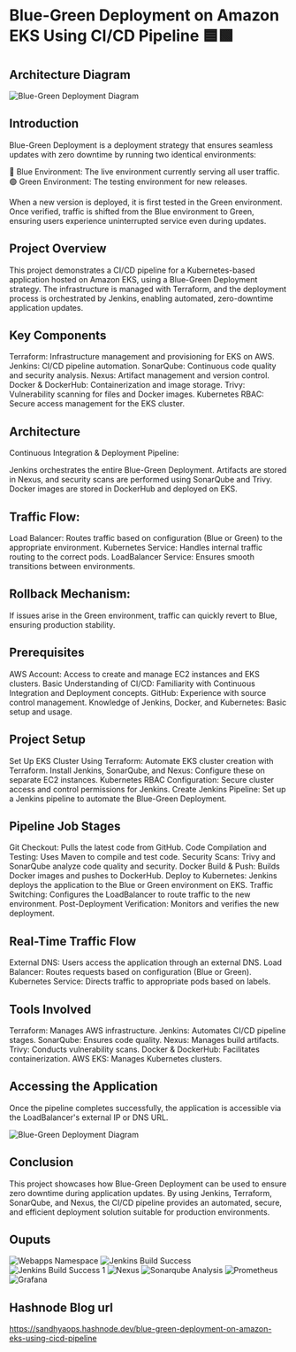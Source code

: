 # Blue-Green Deployment on Amazon EKS Using CI/CD Pipeline 🟦🟩 

## Architecture Diagram

![Blue-Green Deployment Diagram](https://github.com/Sandhyagito/Blue-Green-Deployment-Project/blob/main/ArchitecturalDiagrams/Blue-Green%20Deploy-Diagram.png)

## Introduction
Blue-Green Deployment is a deployment strategy that ensures seamless updates with zero downtime by running two identical environments:

🔵 Blue Environment: The live environment currently serving all user traffic.
🟢 Green Environment: The testing environment for new releases.

When a new version is deployed, it is first tested in the Green environment. Once verified, traffic is shifted from the Blue environment to Green, ensuring users experience uninterrupted service even during updates.

## Project Overview
This project demonstrates a CI/CD pipeline for a Kubernetes-based application hosted on Amazon EKS, using a Blue-Green Deployment strategy. The infrastructure is managed with Terraform, and the deployment process is orchestrated by Jenkins, enabling automated, zero-downtime application updates.

## Key Components

Terraform: Infrastructure management and provisioning for EKS on AWS.
Jenkins: CI/CD pipeline automation.
SonarQube: Continuous code quality and security analysis.
Nexus: Artifact management and version control.
Docker & DockerHub: Containerization and image storage.
Trivy: Vulnerability scanning for files and Docker images.
Kubernetes RBAC: Secure access management for the EKS cluster.

## Architecture
Continuous Integration & Deployment Pipeline:

Jenkins orchestrates the entire Blue-Green Deployment.
Artifacts are stored in Nexus, and security scans are performed using SonarQube and Trivy.
Docker images are stored in DockerHub and deployed on EKS.

## Traffic Flow:

Load Balancer: Routes traffic based on configuration (Blue or Green) to the appropriate environment.
Kubernetes Service: Handles internal traffic routing to the correct pods.
LoadBalancer Service: Ensures smooth transitions between environments.

## Rollback Mechanism:

If issues arise in the Green environment, traffic can quickly revert to Blue, ensuring production stability.

## Prerequisites
AWS Account: Access to create and manage EC2 instances and EKS clusters.
Basic Understanding of CI/CD: Familiarity with Continuous Integration and Deployment concepts.
GitHub: Experience with source control management.
Knowledge of Jenkins, Docker, and Kubernetes: Basic setup and usage.

## Project Setup
Set Up EKS Cluster Using Terraform: Automate EKS cluster creation with Terraform.
Install Jenkins, SonarQube, and Nexus: Configure these on separate EC2 instances.
Kubernetes RBAC Configuration: Secure cluster access and control permissions for Jenkins.
Create Jenkins Pipeline: Set up a Jenkins pipeline to automate the Blue-Green Deployment.

## Pipeline Job Stages
Git Checkout: Pulls the latest code from GitHub.
Code Compilation and Testing: Uses Maven to compile and test code.
Security Scans: Trivy and SonarQube analyze code quality and security.
Docker Build & Push: Builds Docker images and pushes to DockerHub.
Deploy to Kubernetes: Jenkins deploys the application to the Blue or Green environment on EKS.
Traffic Switching: Configures the LoadBalancer to route traffic to the new environment.
Post-Deployment Verification: Monitors and verifies the new deployment.

## Real-Time Traffic Flow
External DNS: Users access the application through an external DNS.
Load Balancer: Routes requests based on configuration (Blue or Green).
Kubernetes Service: Directs traffic to appropriate pods based on labels.

## Tools Involved
Terraform: Manages AWS infrastructure.
Jenkins: Automates CI/CD pipeline stages.
SonarQube: Ensures code quality.
Nexus: Manages build artifacts.
Trivy: Conducts vulnerability scans.
Docker & DockerHub: Facilitates containerization.
AWS EKS: Manages Kubernetes clusters.

## Accessing the Application
Once the pipeline completes successfully, the application is accessible via the LoadBalancer's external IP or DNS URL.

![Blue-Green Deployment Diagram](https://github.com/Sandhyagito/Blue-Green-Deployment-Project/blob/main/ArchitecturalDiagrams/web%20application.png)

## Conclusion
This project showcases how Blue-Green Deployment can be used to ensure zero downtime during application updates. By using Jenkins, Terraform, SonarQube, and Nexus, the CI/CD pipeline provides an automated, secure, and efficient deployment solution suitable for production environments.

## Ouputs

![Webapps Namespace](https://github.com/Sandhyagito/Blue-Green-Deployment-Project/blob/main/ArchitecturalDiagrams/Webapps-namespace.png)
![Jenkins Build Success](https://github.com/Sandhyagito/Blue-Green-Deployment-Project/blob/main/ArchitecturalDiagrams/Jenkins-build-success.png)
![Jenkins Build Success 1](https://github.com/Sandhyagito/Blue-Green-Deployment-Project/blob/main/ArchitecturalDiagrams/Jenkins-build-success1.png)
![Nexus](https://github.com/Sandhyagito/Blue-Green-Deployment-Project/blob/main/ArchitecturalDiagrams/Nexus.png)
![Sonarqube Analysis](https://github.com/Sandhyagito/Blue-Green-Deployment-Project/blob/main/ArchitecturalDiagrams/Sonarqube%20analysis.png)
![Prometheus](https://github.com/Sandhyagito/Blue-Green-Deployment-Project/blob/main/ArchitecturalDiagrams/Prometheus.png)
![Grafana](https://github.com/Sandhyagito/Blue-Green-Deployment-Project/blob/main/ArchitecturalDiagrams/Grafana.png)

## Hashnode Blog url
https://sandhyaops.hashnode.dev/blue-green-deployment-on-amazon-eks-using-cicd-pipeline



